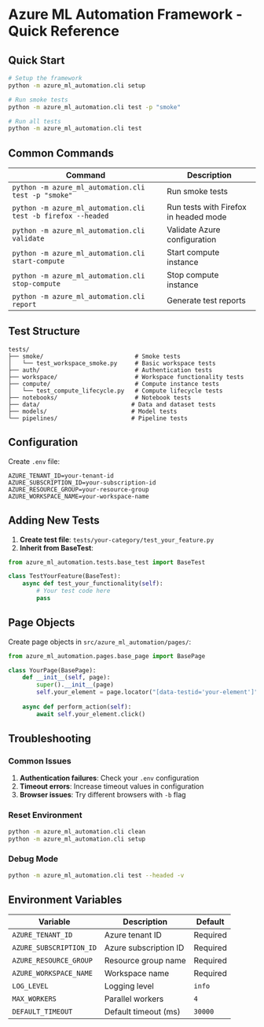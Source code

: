 # Azure ML Automation Framework - Quick Reference

## Quick Start

```bash
# Setup the framework
python -m azure_ml_automation.cli setup

# Run smoke tests
python -m azure_ml_automation.cli test -p "smoke"

# Run all tests
python -m azure_ml_automation.cli test
```

## Common Commands

| Command | Description |
|---------|-------------|
| `python -m azure_ml_automation.cli test -p "smoke"` | Run smoke tests |
| `python -m azure_ml_automation.cli test -b firefox --headed` | Run tests with Firefox in headed mode |
| `python -m azure_ml_automation.cli validate` | Validate Azure configuration |
| `python -m azure_ml_automation.cli start-compute` | Start compute instance |
| `python -m azure_ml_automation.cli stop-compute` | Stop compute instance |
| `python -m azure_ml_automation.cli report` | Generate test reports |

## Test Structure

```
tests/
├── smoke/                          # Smoke tests
│   └── test_workspace_smoke.py     # Basic workspace tests
├── auth/                           # Authentication tests
├── workspace/                      # Workspace functionality tests
├── compute/                        # Compute instance tests
│   └── test_compute_lifecycle.py   # Compute lifecycle tests
├── notebooks/                      # Notebook tests
├── data/                          # Data and dataset tests
├── models/                        # Model tests
└── pipelines/                     # Pipeline tests
```

## Configuration

Create `.env` file:
```env
AZURE_TENANT_ID=your-tenant-id
AZURE_SUBSCRIPTION_ID=your-subscription-id
AZURE_RESOURCE_GROUP=your-resource-group
AZURE_WORKSPACE_NAME=your-workspace-name
```

## Adding New Tests

1. **Create test file**: `tests/your-category/test_your_feature.py`
2. **Inherit from BaseTest**:

```python
from azure_ml_automation.tests.base_test import BaseTest

class TestYourFeature(BaseTest):
    async def test_your_functionality(self):
        # Your test code here
        pass
```

## Page Objects

Create page objects in `src/azure_ml_automation/pages/`:

```python
from azure_ml_automation.pages.base_page import BasePage

class YourPage(BasePage):
    def __init__(self, page):
        super().__init__(page)
        self.your_element = page.locator("[data-testid='your-element']")
    
    async def perform_action(self):
        await self.your_element.click()
```

## Troubleshooting

### Common Issues

1. **Authentication failures**: Check your `.env` configuration
2. **Timeout errors**: Increase timeout values in configuration
3. **Browser issues**: Try different browsers with `-b` flag

### Reset Environment

```bash
python -m azure_ml_automation.cli clean
python -m azure_ml_automation.cli setup
```

### Debug Mode

```bash
python -m azure_ml_automation.cli test --headed -v
```

## Environment Variables

| Variable | Description | Default |
|----------|-------------|---------|
| `AZURE_TENANT_ID` | Azure tenant ID | Required |
| `AZURE_SUBSCRIPTION_ID` | Azure subscription ID | Required |
| `AZURE_RESOURCE_GROUP` | Resource group name | Required |
| `AZURE_WORKSPACE_NAME` | Workspace name | Required |
| `LOG_LEVEL` | Logging level | `info` |
| `MAX_WORKERS` | Parallel workers | `4` |
| `DEFAULT_TIMEOUT` | Default timeout (ms) | `30000` |